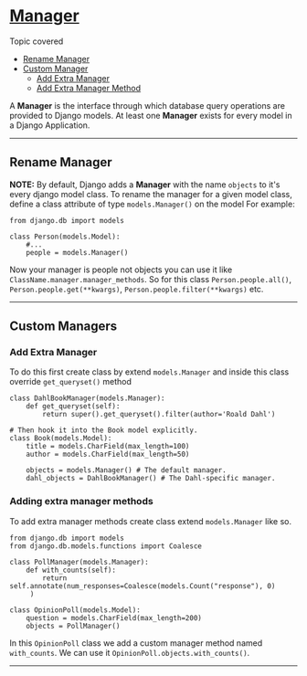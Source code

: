 # [Manager](https://docs.djangoproject.com/en/4.0/topics/db/managers/)

Topic covered
- [Rename Manager](#rename-manager)
- [Custom Manager](#custom-managers)
    - [Add Extra Manager](#add-extra-manager)
    - [Add Extra Manager Method](#adding-extra-manager-methods)


A **Manager** is the interface through which database query operations are provided to Django models. At least one **Manager** exists for every model in a Django Application.

---
## Rename Manager

**NOTE:** By default, Django adds a **Manager** with the name `objects` to it's every django model class.
To rename the manager for a given model class, define a class attribute of type `models.Manager()` on the model For example:
```
from django.db import models

class Person(models.Model):
    #...
    people = models.Manager()
```

Now your manager is people not objects you can use it like `ClassName.manager.manager_methods`. So for this class `Person.people.all()`, `Person.people.get(**kwargs)`, `Person.people.filter(**kwargs)` etc.

---

## Custom Managers

### Add Extra Manager
To do this  first create class by extend `models.Manager` and inside this class override `get_queryset()` method 
```
class DahlBookManager(models.Manager):
    def get_queryset(self):
        return super().get_queryset().filter(author='Roald Dahl')

# Then hook it into the Book model explicitly.
class Book(models.Model):
    title = models.CharField(max_length=100)
    author = models.CharField(max_length=50)

    objects = models.Manager() # The default manager.
    dahl_objects = DahlBookManager() # The Dahl-specific manager.
```

### Adding extra manager methods

To add extra manager methods create class extend `models.Manager` like so.
```
from django.db import models
from django.db.models.functions import Coalesce

class PollManager(models.Manager):
    def with_counts(self):
        return self.annotate(num_responses=Coalesce(models.Count("response"), 0)
     )
     
class OpinionPoll(models.Model):
    question = models.CharField(max_length=200)
    objects = PollManager()
```

In this `OpinionPoll` class we add a custom manager method named `with_counts`. We can use it `OpinionPoll.objects.with_counts()`.

---





